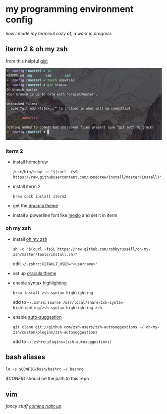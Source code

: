 # my programming environment config
_how i made my terminal cozy af, a work in progress_

## iterm 2 & oh my zsh
from this helpful [gist](https://gist.github.com/kevin-smets/8568070)

![screenshot](https://github.com/phucanhapril/config/raw/master/img/terminal-pt1.png "iterm 2 & oh my zsh screenshot")

### iterm 2
* install homebrew

  `/usr/bin/ruby -e "$(curl -fsSL https://raw.githubusercontent.com/Homebrew/install/master/install)"`

* install iterm 2

  `brew cask install iterm2`

* get the [dracula theme](https://draculatheme.com/iterm/)
* install a powerline font like [meslo](https://github.com/powerline/fonts/blob/master/Meslo%20Slashed/Meslo%20LG%20M%20Regular%20for%20Powerline.ttf) and set it in iterm

### oh my zsh
* install [oh my zsh](https://github.com/robbyrussell/oh-my-zsh)

  `sh -c "$(curl -fsSL https://raw.github.com/robbyrussell/oh-my-zsh/master/tools/install.sh)"`

  edit `~/.zshrc`: `DEFAULT_USER="<username>"`

* set up [dracula theme](https://draculatheme.com/zsh/)

* enable syntax highlighting

  `brew install zsh-syntax-highlighting`

  add to `~/.zshrc`: `source /usr/local/share/zsh-syntax-highlighting/zsh-syntax-highlighting.zsh`

* enable [auto-suggestion](https://github.com/zsh-users/zsh-autosuggestions#oh-my-zsh)

  `git clone git://github.com/zsh-users/zsh-autosuggestions ~/.oh-my-zsh/custom/plugins/zsh-autosuggestions`

  add to `~/.zshrc`: `plugins=(zsh-autosuggestions)`

## bash aliases

  `ln -s $CONFIG/bash/bashrc ~/.bashrc`

_$CONFIG_ should be the path to this repo

## vim
*fancy stuff [coming right up](https://github.com/phucanhapril/config/tree/master/vim)*
